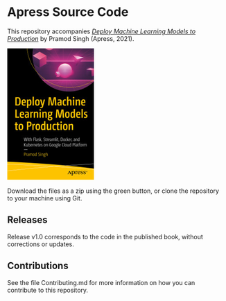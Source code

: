 # Apress Source Code

This repository accompanies [*Deploy Machine Learning Models to Production*](https://www.apress.com/9781484265451) by Pramod Singh (Apress, 2021).

[comment]: #cover
![Cover image](9781484265451.jpg)

Download the files as a zip using the green button, or clone the repository to your machine using Git.

## Releases

Release v1.0 corresponds to the code in the published book, without corrections or updates.

## Contributions

See the file Contributing.md for more information on how you can contribute to this repository.